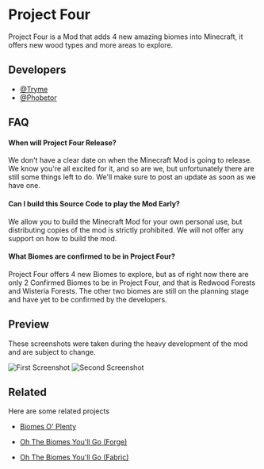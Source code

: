 
# Project Four

Project Four is a Mod that adds 4 new amazing biomes into Minecraft, it offers new wood types and more areas to explore.


## Developers

- [@Tryme](https://discord.gg/kYtNzk4guJ)
- [@Phobetor](https://twitter.com/phobetortdl?t=8M_Hs9Dx_CkIRbvxqV54iA&s=09)


## FAQ

#### When will Project Four Release?

We don't have a clear date on when the Minecraft Mod is going to release. We know you're all excited for it, and so are we, but unfortunately there are still some things left to do. We'll make sure to post an update as soon as we have one.

#### Can I build this Source Code to play the Mod Early?

We allow you to build the Minecraft Mod for your own personal use, but distributing copies of the mod is strictly prohibited. We will not offer any support on how to build the mod.

#### What Biomes are confirmed to be in Project Four?

Project Four offers 4 new Biomes to explore, but as of right now there are only 2 Confirmed Biomes to be in Project Four, and that is Redwood Forests and Wisteria Forests. The other two biomes are still on the planning stage and have yet to be confirmed by the developers.


## Preview

These screenshots were taken during the heavy development of the mod and are subject to change.

![First Screenshot](https://i.imgur.com/762lxaC.png)
![Second Screenshot](https://i.imgur.com/n8BRjFE.png)



## Related

Here are some related projects

- [Biomes O' Plenty](https://www.curseforge.com/minecraft/mc-mods/biomes-o-plenty)

- [Oh The Biomes You'll Go (Forge)](https://www.curseforge.com/minecraft/mc-mods/oh-the-biomes-youll-go)

- [Oh The Biomes You'll Go (Fabric)](https://www.curseforge.com/minecraft/mc-mods/oh-the-biomes-youll-go-fabric)

